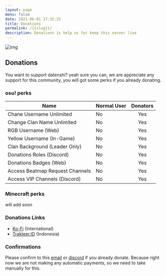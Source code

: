 ```yaml
---
layout: page
menu: false
date: 2021-06-01 17:32:25
title: Donations
permalink: /{{slug}}/
description: Donations is help us for keep this server live
---
```

![img](https://cdn.discordapp.com/attachments/728581754398572546/849224332621905940/DONATIONS.png)
## Donations
You want to support datenshi? yeah sure you can, we are appreciate any support for this community, you will got some perks if you already donating.


### osu! perks

| Name  | Normal User  | Donators  |
|---|---|:-:|
| Chane Username Unlimited  | No | Yes  |
| Change Clan Name Unlimited| No  | Yes  |
| RGB Username (Web)  | No  | Yes |
| Yellow Username (In-Game)  | No  | Yes |
| Clan Background (Leader Only)  | No  | Yes |
| Donations Roles (Discord)  | No  | Yes |
| Donations Badges (Web)  | No  | Yes |
| Access Beatmap Request Channels  |  No | Yes |
| Access VIP Channels (Discord)  | No  | Yes |

### Minecraft perks
will add soon

### Donations Links
- [Ko-Fi](https:/ko-fi.com/datenshicommunity/) (International)
- [Trakteer.ID](https://trakteer.id/datenshi/) (Indonesia)

### Confirmations
Please confirm to this [email](mailto:support@troke.id) or [discord](https://link.troke.id/datenshi) if you already donate. Because right now we are not making any automatic payments, so we need to take manually for this.